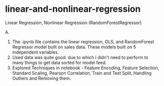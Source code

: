 # linear-and-nonlinear-regression
Linear Regression, Nonlinear Regression (RandomForestRegressor)

A. 
1. The .ipynb file contains the linear regression, OLS, and RandomForest Regressor model built on sales data. These models built on 5 independent variables. 
2. Used data was quite good. due to which i didn't need to perform to many things to get data sorted for model feed.
3. Explored Techniques in notebook - Feature Encoding, Feature Selection, Standard Scaling, Pearson Correlation,  Train and Test Split, Handling Outliers and Removing them.
